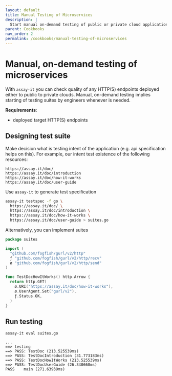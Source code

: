 ```yaml
---
layout: default
title: Manual Testing of Microservices
description: |
  Start manual on-demand testing of public or private cloud application
parent: Cookbooks
nav_order: 2
permalink: /cookbooks/manual-testing-of-microservices
---
```


# Manual, on-demand testing of microservices

With `assay-it` you can check quality of any HTTP(S) endpoints deployed either to public to private clouds. Manual, on-demand testing implies starting of testing suites by engineers whenever is needed.  

**Requirements**:
* deployed target HTTP(S) endpoints


## Designing test suite

Make decision what is testing intent of the application (e.g. api specification helps on this). For example, our intent test existence of the following resources:

```
https://assay.it/doc/
https://assay.it/doc/introduction
https://assay.it/doc/how-it-works
https://assay.it/doc/user-guide
```

Use `assay-it` to generate test specification

```bash
assay-it testspec -f go \
  https://assay.it/doc/ \
  https://assay.it/doc/introduction \
  https://assay.it/doc/how-it-works \
  https://assay.it/doc/user-guide > suites.go
```

Alternatively, you can implement suites

```go
package suites

import (
  "github.com/fogfish/gurl/v2/http"
  ƒ "github.com/fogfish/gurl/v2/http/recv"
  ø "github.com/fogfish/gurl/v2/http/send"
)

func TestDocHowItWorks() http.Arrow {
  return http.GET(
    ø.URI("https://assay.it/doc/how-it-works"),
    ø.UserAgent.Set("gurl/v2"),
    ƒ.Status.OK,
  )
}
```

## Run testing

```
assay-it eval suites.go

...
==> testing
==> PASS: TestDoc (213.525539ms)
==> PASS: TestDocIntroduction (31.773183ms)
==> PASS: TestDocHowItWorks (213.525539ms)
==> PASS: TestDocUserGuide (26.340668ms)
PASS	main (271.63939ms)
```
